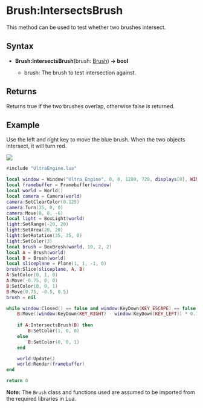 # Brush:IntersectsBrush

This method can be used to test whether two brushes intersect.

## Syntax

- **Brush:IntersectsBrush**(brush: [Brush](Brush.md)) **-> bool**

   - brush: The brush to test intersection against.

## Returns

Returns true if the two brushes overlap, otherwise false is returned.

## Example

Use the left and right key to move the blue brush. When the two objects intersect, it will turn red.

![](https://raw.githubusercontent.com/UltraEngine/Documentation/master/Images/brush_intersectsbrush.jpg)

```lua
#include "UltraEngine.lua"

local window = Window("Ultra Engine", 0, 0, 1280, 720, displays[0], WINDOW_CENTER | WINDOW_TITLEBAR)
local framebuffer = Framebuffer(window)
local world = World()
local camera = Camera(world)
camera:SetClearColor(0.125)
camera:Turn(35, 0, 0)
camera:Move(0, 0, -6)
local light = BoxLight(world)
light:SetRange(-20, 20)
light:SetArea(20, 20)
light:SetRotation(35, 35, 0)
light:SetColor(3)
local brush = BoxBrush(world, 10, 2, 2)
local A = Brush(world)
local B = Brush(world)
local sliceplane = Plane(1, 1, -1, 0)
brush:Slice(sliceplane, A, B)
A:SetColor(0, 1, 0)
A:Move(-0.75, 0, 0)
B:SetColor(0, 0, 1)
B:Move(0.75, -0.5, 0.5)
brush = nil

while window:Closed() == false and window:KeyDown(KEY_ESCAPE) == false do
    B:Move((window:KeyDown(KEY_RIGHT) - window:KeyDown(KEY_LEFT)) * 0.1, 0, 0)
    
    if A:IntersectsBrush(B) then
        B:SetColor(1, 0, 0)
    else
        B:SetColor(0, 0, 1)
    end

    world:Update()
    world:Render(framebuffer)
end

return 0
```

**Note:** The `Brush` class and functions used are assumed to be imported from the required libraries in Lua.